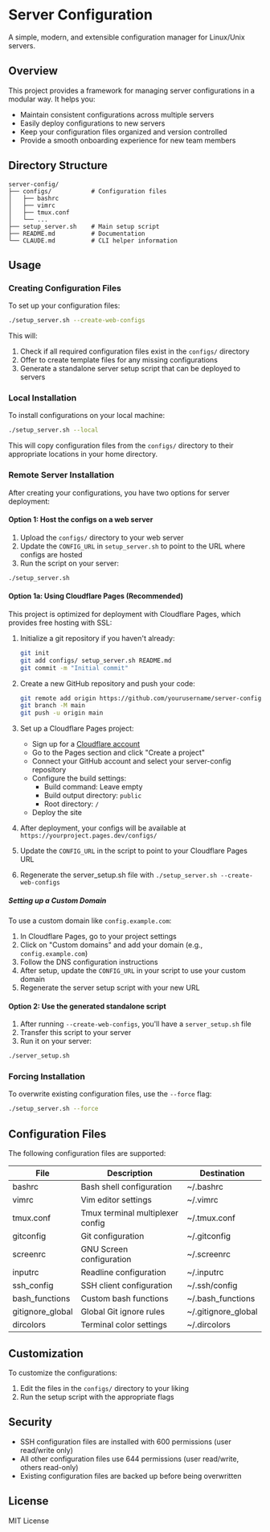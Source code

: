 # Server Configuration

A simple, modern, and extensible configuration manager for Linux/Unix servers.

## Overview

This project provides a framework for managing server configurations in a modular way. It helps you:

- Maintain consistent configurations across multiple servers
- Easily deploy configurations to new servers
- Keep your configuration files organized and version controlled
- Provide a smooth onboarding experience for new team members

## Directory Structure

```
server-config/
├── configs/           # Configuration files
│   ├── bashrc
│   ├── vimrc
│   ├── tmux.conf
│   └── ...
├── setup_server.sh    # Main setup script
├── README.md          # Documentation
└── CLAUDE.md          # CLI helper information
```

## Usage

### Creating Configuration Files

To set up your configuration files:

```bash
./setup_server.sh --create-web-configs
```

This will:
1. Check if all required configuration files exist in the `configs/` directory
2. Offer to create template files for any missing configurations
3. Generate a standalone server setup script that can be deployed to servers

### Local Installation

To install configurations on your local machine:

```bash
./setup_server.sh --local
```

This will copy configuration files from the `configs/` directory to their appropriate locations in your home directory.

### Remote Server Installation

After creating your configurations, you have two options for server deployment:

#### Option 1: Host the configs on a web server

1. Upload the `configs/` directory to your web server
2. Update the `CONFIG_URL` in `setup_server.sh` to point to the URL where configs are hosted
3. Run the script on your server:

```bash
./setup_server.sh
```

#### Option 1a: Using Cloudflare Pages (Recommended)

This project is optimized for deployment with Cloudflare Pages, which provides free hosting with SSL:

1. Initialize a git repository if you haven't already:
   ```bash
   git init
   git add configs/ setup_server.sh README.md
   git commit -m "Initial commit"
   ```

2. Create a new GitHub repository and push your code:
   ```bash
   git remote add origin https://github.com/yourusername/server-config.git
   git branch -M main
   git push -u origin main
   ```

3. Set up a Cloudflare Pages project:
   - Sign up for a [Cloudflare account](https://dash.cloudflare.com/sign-up)
   - Go to the Pages section and click "Create a project"
   - Connect your GitHub account and select your server-config repository
   - Configure the build settings:
     - Build command: Leave empty
     - Build output directory: `public`
     - Root directory: `/`
   - Deploy the site

4. After deployment, your configs will be available at `https://yourproject.pages.dev/configs/`
5. Update the `CONFIG_URL` in the script to point to your Cloudflare Pages URL
6. Regenerate the server_setup.sh file with `./setup_server.sh --create-web-configs`

##### Setting up a Custom Domain

To use a custom domain like `config.example.com`:

1. In Cloudflare Pages, go to your project settings
2. Click on "Custom domains" and add your domain (e.g., `config.example.com`)
3. Follow the DNS configuration instructions
4. After setup, update the `CONFIG_URL` in your script to use your custom domain
5. Regenerate the server setup script with your new URL

#### Option 2: Use the generated standalone script

1. After running `--create-web-configs`, you'll have a `server_setup.sh` file
2. Transfer this script to your server
3. Run it on your server:

```bash
./server_setup.sh
```

### Forcing Installation

To overwrite existing configuration files, use the `--force` flag:

```bash
./setup_server.sh --force
```

## Configuration Files

The following configuration files are supported:

| File | Description | Destination |
|------|-------------|------------|
| bashrc | Bash shell configuration | ~/.bashrc |
| vimrc | Vim editor settings | ~/.vimrc |
| tmux.conf | Tmux terminal multiplexer config | ~/.tmux.conf |
| gitconfig | Git configuration | ~/.gitconfig |
| screenrc | GNU Screen configuration | ~/.screenrc |
| inputrc | Readline configuration | ~/.inputrc |
| ssh_config | SSH client configuration | ~/.ssh/config |
| bash_functions | Custom bash functions | ~/.bash_functions |
| gitignore_global | Global Git ignore rules | ~/.gitignore_global |
| dircolors | Terminal color settings | ~/.dircolors |

## Customization

To customize the configurations:

1. Edit the files in the `configs/` directory to your liking
2. Run the setup script with the appropriate flags

## Security

- SSH configuration files are installed with 600 permissions (user read/write only)
- All other configuration files use 644 permissions (user read/write, others read-only)
- Existing configuration files are backed up before being overwritten

## License

MIT License